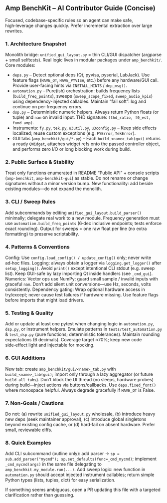 ## Amp BenchKit – AI Contributor Guide (Concise)
Focused, codebase-specific rules so an agent can make safe, high‑leverage changes quickly. Prefer incremental extraction over large rewrites.

### 1. Architecture Snapshot
Monolith bridge: `unified_gui_layout.py` = thin CLI/GUI dispatcher (argparse + small selftests). Real logic lives in modular packages under `amp_benchkit/`.
Core modules:
* `deps.py` – Detect optional deps (Qt, pyvisa, pyserial, LabJack). Use feature flags (`HAVE_QT`, `HAVE_PYVISA`, etc.) before any hardware/GUI call. Provide user-facing hints via `INSTALL_HINTS` / `dep_msg()`.
* `automation.py` – Pure(ish) orchestration: builds frequency lists (`build_freq_points`), sweeps (`sweep_scope_fixed`, `sweep_audio_kpis`) using dependency-injected callables. Maintain “fail soft”: log and continue on per‑frequency errors.
* `dsp.py` – Deterministic numeric helpers. Always return Python floats (or tuple) and `nan` on invalid input. THD signature: `(thd_ratio, f0_est, fund_amp)`.
* Instruments: `fy.py`, `tek.py`, `u3util.py`, `u3config.py` – Keep side effects localized; reuse custom exceptions (e.g. `FYError`, `TekError`).
* GUI tabs (`amp_benchkit/gui/*.py`) – Each `build_<name>_tab(gui)` returns a ready `QWidget`, attaches widget refs onto the passed controller object, and performs zero I/O or long blocking work during build.

### 2. Public Surface & Stability
Treat only functions enumerated in README “Public API” + console scripts (`amp-benchkit`, `amp-benchkit-gui`) as stable. Do not rename or change signatures without a minor version bump. New functionality: add beside existing modules—do not expand the monolith.

### 3. CLI / Sweep Rules
Add subcommands by editing `unified_gui_layout.build_parser()` minimally; delegate real work to a new module. Frequency generation must use `automation.build_freq_points` (6‑dec inclusive endpoints; tests enforce exact rounding). Output for sweeps = one raw float per line (no extra formatting) to preserve scriptability.

### 4. Patterns & Conventions
Config: Use `config.load_config() / update_config()` only; never write ad‑hoc files. Logging: always obtain a logger via `logging.get_logger()` after `setup_logging()`. Avoid `print()` except intentional CLI stdout (e.g. sweep list). Keep GUI-safe by lazy importing Qt inside handlers (see `_cmd_gui`).
Numerics: Vector ops use NumPy; guard small sample / invalid inputs with graceful `nan`. Don’t add silent unit conversions—use Hz, seconds, volts consistently.
Dependency gating: Wrap optional hardware access in try/except; never cause test failures if hardware missing. Use feature flags before imports that might load drivers.

### 5. Testing & Quality
Add or update at least one pytest when changing logic in `automation.py`, `dsp.py`, or instrument helpers. Emulate patterns in `tests/test_automation.py` & `test_dsp.py` (pure functions; deterministic tolerances). Maintain rounding expectations (6 decimals). Coverage target ≈70%; keep new code side‑effect light and injectable for mocking.

### 6. GUI Additions
New tab: create `amp_benchkit/gui/<name>_tab.py` with `build_<name>_tab(gui)`; import only through a lazy aggregator (or future `build_all_tabs`). Don’t block the UI thread (no sleeps, hardware probes) during build—inject actions via buttons/callbacks. Use `deps.fixed_font()` where monospace helpful. Always degrade gracefully if `HAVE_QT` is False.

### 7. Non‑Goals / Cautions
Do not: (a) rewrite `unified_gui_layout.py` wholesale, (b) introduce heavy new deps (seek maintainer approval), (c) introduce global singletons beyond existing config cache, or (d) hard‑fail on absent hardware. Prefer small, reviewable diffs.

### 8. Quick Examples
Add CLI subcommand (outline only): add parser → `sp = sub.add_parser("mycmd"); sp.set_defaults(func=_cmd_mycmd)`; implement `_cmd_mycmd(args)` in the same file delegating to `amp_benchkit.my_module.run(...)`.
Add sweep logic: new function in `automation.py` should accept injected instrument callables; return simple Python types (lists, tuples, dict) for easy serialization.

If something seems ambiguous, open a PR updating this file with a targeted clarification rather than guessing.
